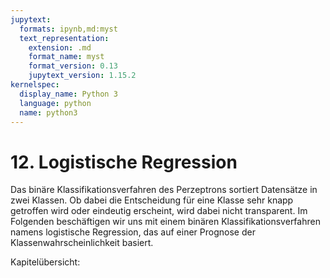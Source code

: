 ```yaml
---
jupytext:
  formats: ipynb,md:myst
  text_representation:
    extension: .md
    format_name: myst
    format_version: 0.13
    jupytext_version: 1.15.2
kernelspec:
  display_name: Python 3
  language: python
  name: python3
---
```


# 12. Logistische Regression

Das binäre Klassifikationsverfahren des Perzeptrons sortiert Datensätze in zwei
Klassen. Ob dabei die Entscheidung für eine Klasse sehr knapp getroffen wird
oder eindeutig erscheint, wird dabei nicht transparent. Im Folgenden
beschäftigen wir uns mit einem binären Klassifikationsverfahren namens
logistische Regression, das auf einer Prognose der Klassenwahrscheinlichkeit
basiert.

Kapitelübersicht:

```{tableofcontents}
```